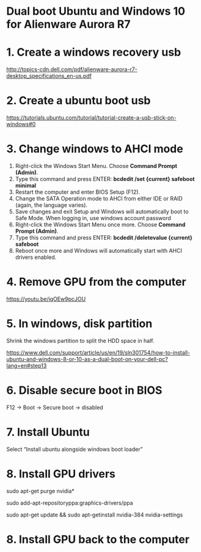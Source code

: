 # Dual boot Ubuntu and Windows 10 for Alienware Aurora R7

# 1. Create a windows recovery usb

<http://topics-cdn.dell.com/pdf/alienware-aurora-r7-desktop_specifications_en-us.pdf>

# 2. Create a ubuntu boot usb

<https://tutorials.ubuntu.com/tutorial/tutorial-create-a-usb-stick-on-windows#0>

# 3. Change windows to AHCI mode

1. Right-click the Windows Start Menu. Choose **Command Prompt (Admin)**.
2. Type this command and press ENTER: **bcdedit /set {current} safeboot minimal**
3. Restart the computer and enter BIOS Setup (F12).
4. Change the SATA Operation mode to AHCI from either IDE or RAID (again, the language varies).
5. Save changes and exit Setup and Windows will automatically boot to Safe Mode. When logging in, use windows account password
6. Right-click the Windows Start Menu once more. Choose **Command Prompt (Admin)**.
7. Type this command and press ENTER: **bcdedit /deletevalue {current} safeboot**
8. Reboot once more and Windows will automatically start with AHCI drivers enabled.

# 4. Remove GPU from the computer

https://youtu.be/jqOEw9pcJOU

# 5. In windows, disk partition

Shrink the windows partition to split the HDD space in half.

<https://www.dell.com/support/article/us/en/19/sln301754/how-to-install-ubuntu-and-windows-8-or-10-as-a-dual-boot-on-your-dell-pc?lang=en#step13>

# 6. Disable secure boot in BIOS

F12 -> Boot -> Secure boot -> disabled

# 7. Install Ubuntu

Select “Install ubuntu alongside windows boot loader”

# 8. Install GPU drivers

sudo apt-get purge nvidia*

sudo add-apt-repositoryppa:graphics-drivers/ppa

sudo apt-get update && sudo apt-getinstall nvidia-384 nvidia-settings

 

# 8. Install GPU back to the computer